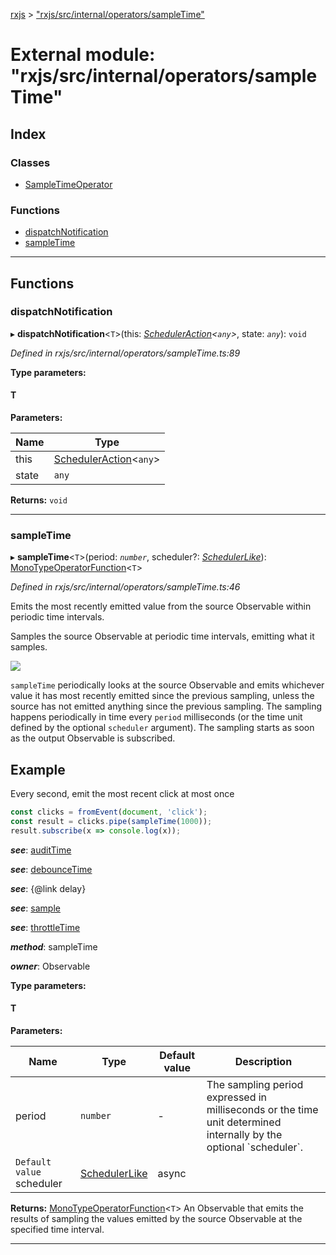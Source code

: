 [rxjs](../README.md) > ["rxjs/src/internal/operators/sampleTime"](../modules/_rxjs_src_internal_operators_sampletime_.md)

# External module: "rxjs/src/internal/operators/sampleTime"

## Index

### Classes

* [SampleTimeOperator](../classes/_rxjs_src_internal_operators_sampletime_.sampletimeoperator.md)

### Functions

* [dispatchNotification](_rxjs_src_internal_operators_sampletime_.md#dispatchnotification)
* [sampleTime](_rxjs_src_internal_operators_sampletime_.md#sampletime)

---

## Functions

<a id="dispatchnotification"></a>

###  dispatchNotification

▸ **dispatchNotification**<`T`>(this: *[SchedulerAction](../interfaces/_rxjs_src_internal_types_.scheduleraction.md)<`any`>*, state: *`any`*): `void`

*Defined in rxjs/src/internal/operators/sampleTime.ts:89*

**Type parameters:**

#### T 
**Parameters:**

| Name | Type |
| ------ | ------ |
| this | [SchedulerAction](../interfaces/_rxjs_src_internal_types_.scheduleraction.md)<`any`> |
| state | `any` |

**Returns:** `void`

___
<a id="sampletime"></a>

###  sampleTime

▸ **sampleTime**<`T`>(period: *`number`*, scheduler?: *[SchedulerLike](../interfaces/_rxjs_src_internal_types_.schedulerlike.md)*): [MonoTypeOperatorFunction](../interfaces/_rxjs_src_internal_types_.monotypeoperatorfunction.md)<`T`>

*Defined in rxjs/src/internal/operators/sampleTime.ts:46*

Emits the most recently emitted value from the source Observable within periodic time intervals.

Samples the source Observable at periodic time intervals, emitting what it samples.

![](sampleTime.png)

`sampleTime` periodically looks at the source Observable and emits whichever value it has most recently emitted since the previous sampling, unless the source has not emitted anything since the previous sampling. The sampling happens periodically in time every `period` milliseconds (or the time unit defined by the optional `scheduler` argument). The sampling starts as soon as the output Observable is subscribed.

Example
-------

Every second, emit the most recent click at most once

```javascript
const clicks = fromEvent(document, 'click');
const result = clicks.pipe(sampleTime(1000));
result.subscribe(x => console.log(x));
```

*__see__*: [auditTime](_rxjs_src_internal_operators_audittime_.md#audittime)

*__see__*: [debounceTime](_rxjs_src_internal_operators_debouncetime_.md#debouncetime)

*__see__*: {@link delay}

*__see__*: [sample](_rxjs_src_internal_operators_sample_.md#sample)

*__see__*: [throttleTime](_rxjs_src_internal_operators_throttletime_.md#throttletime)

*__method__*: sampleTime

*__owner__*: Observable

**Type parameters:**

#### T 
**Parameters:**

| Name | Type | Default value | Description |
| ------ | ------ | ------ | ------ |
| period | `number` | - |  The sampling period expressed in milliseconds or the time unit determined internally by the optional \`scheduler\`. |
| `Default value` scheduler | [SchedulerLike](../interfaces/_rxjs_src_internal_types_.schedulerlike.md) |  async |

**Returns:** [MonoTypeOperatorFunction](../interfaces/_rxjs_src_internal_types_.monotypeoperatorfunction.md)<`T`>
An Observable that emits the results of sampling the
values emitted by the source Observable at the specified time interval.

___

